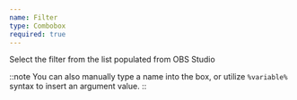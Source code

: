 ```yaml
---
name: Filter
type: Combobox
required: true
---
```


Select the filter from the list populated from OBS Studio

::note
You can also manually type a name into the box, or utilize `%variable%` syntax to insert an argument value.
::